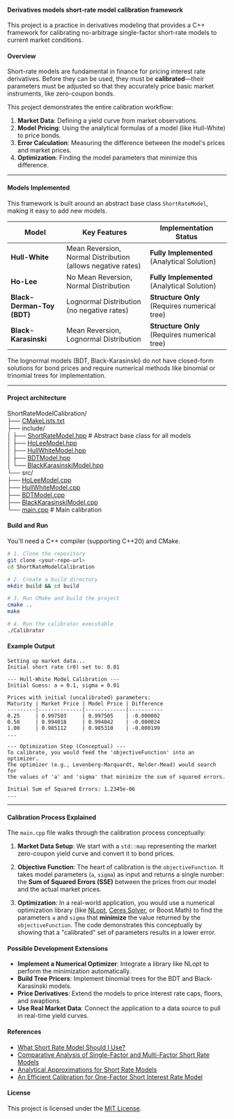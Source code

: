 #### Derivatives models short-rate model calibration framework

This project is a practice in derivatives modeling that provides a C++ framework for calibrating no-arbitrage single-factor short-rate models to current market conditions. 

#### Overview

Short-rate models are fundamental in finance for pricing interest rate derivatives. Before they can be used, they must be **calibrated**—their parameters must be adjusted so that they accurately price basic market instruments, like zero-coupon bonds.

This project demonstrates the entire calibration workflow:
1.  **Market Data**: Defining a yield curve from market observations.
2.  **Model Pricing**: Using the analytical formulas of a model (like Hull-White) to price bonds.
3.  **Error Calculation**: Measuring the difference between the model's prices and market prices.
4.  **Optimization**: Finding the model parameters that minimize this difference.

---

#### Models Implemented

This framework is built around an abstract base class `ShortRateModel`, making it easy to add new models.

| Model                  | Key Features                                       | Implementation Status                                       |
| ---------------------- | -------------------------------------------------- | ----------------------------------------------------------- |
| **Hull-White** | Mean Reversion, Normal Distribution (allows negative rates) | **Fully Implemented** (Analytical Solution)              |
| **Ho-Lee** | No Mean Reversion, Normal Distribution             | **Fully Implemented** (Analytical Solution)              |
| **Black-Derman-Toy (BDT)** | Lognormal Distribution (no negative rates)         | **Structure Only** (Requires numerical tree) |
| **Black-Karasinski** | Mean Reversion, Lognormal Distribution             | **Structure Only** (Requires numerical tree) |

The lognormal models (BDT, Black-Karasinski) do not have closed-form solutions for bond prices and require numerical methods like binomial or trinomial trees for implementation.

---
#### Project architecture

ShortRateModelCalibration/\
├── [CMakeLists.txt](https://github.com/manuelmusngi/derivatives-models-short-rate-model-calibration/blob/main/CMakeLists.txt)\
├── include/\
│   ├── [ShortRateModel.hpp](https://github.com/manuelmusngi/derivatives-models-short-rate-model-calibration/blob/main/include/ShortRateModel.hpp)       # Abstract base class for all models\
│   ├── [HoLeeModel.hpp](https://github.com/manuelmusngi/derivatives-models-short-rate-model-calibration/blob/main/include/HoLeeModel.hpp)\
│   ├── [HullWhiteModel.hpp](https://github.com/manuelmusngi/derivatives-models-short-rate-model-calibration/blob/main/include/HullWhiteModel.hpp)\
│   ├── [BDTModel.hpp](https://github.com/manuelmusngi/derivatives-models-short-rate-model-calibration/blob/main/include/BDTModel.hpp)\
│   └── [BlackKarasinskiModel.hpp](https://github.com/manuelmusngi/derivatives-models-short-rate-model-calibration/blob/main/include/BlackKarasinskiModel.hpp)\
└── src/\
├── [HoLeeModel.cpp](https://github.com/manuelmusngi/derivatives-models-short-rate-model-calibration/blob/main/src/HoLeeModel.cpp)\
├── [HullWhiteModel.cpp](https://github.com/manuelmusngi/derivatives-models-short-rate-model-calibration/blob/main/src/HullWhiteModel.cpp)\
├── [BDTModel.cpp](https://github.com/manuelmusngi/derivatives-models-short-rate-model-calibration/blob/main/src/BDTModel.cpp)\
├── [BlackKarasinskiModel.cpp](https://github.com/manuelmusngi/derivatives-models-short-rate-model-calibration/blob/main/src/BlackKarasinskiModel.cpp)\
└── [main.cpp](https://github.com/manuelmusngi/derivatives-models-short-rate-model-calibration/blob/main/src/main.cpp)                 # Main calibration

#### Build and Run

You'll need a C++ compiler (supporting C++20) and CMake.

```bash
# 1. Clone the repository
git clone <your-repo-url>
cd ShortRateModelCalibration

# 2. Create a build directory
mkdir build && cd build

# 3. Run CMake and build the project
cmake ..
make

# 4. Run the calibrator executable
./Calibrator
```

#### Example Output

```
Setting up market data...
Initial short rate (r0) set to: 0.01

--- Hull-White Model Calibration ---
Initial Guess: a = 0.1, sigma = 0.01

Prices with initial (uncalibrated) parameters:
Maturity | Market Price | Model Price | Difference
---------|--------------|-------------|-----------
0.25     | 0.997503     | 0.997505    | -0.000002
0.50     | 0.994018     | 0.994042    | -0.000024
1.00     | 0.985112     | 0.985310    | -0.000199
...

--- Optimization Step (Conceptual) ---
To calibrate, you would feed the 'objectiveFunction' into an optimizer.
The optimizer (e.g., Levenberg-Marquardt, Nelder-Mead) would search for
the values of 'a' and 'sigma' that minimize the sum of squared errors.

Initial Sum of Squared Errors: 1.2345e-06
...
```

---

#### Calibration Process Explained

The `main.cpp` file walks through the calibration process conceptually:

1.  **Market Data Setup**: We start with a `std::map` representing the market zero-coupon yield curve and convert it to bond prices. 

2.  **Objective Function**: The heart of calibration is the `objectiveFunction`. It takes model parameters (`a`, `sigma`) as input and returns a single number: the **Sum of Squared Errors (SSE)** between the prices from our model and the actual market prices.

3.  **Optimization**: In a real-world application, you would use a numerical optimization library (like [NLopt](https://nlopt.readthedocs.io/en/latest/), [Ceres Solver](http://ceres-solver.org/), or Boost.Math) to find the parameters `a` and `sigma` that **minimize** the value returned by the `objectiveFunction`. The code demonstrates this conceptually by showing that a "calibrated" set of parameters results in a lower error.

#### Possible Development Extensions

* **Implement a Numerical Optimizer**: Integrate a library like NLopt to perform the minimization automatically.
* **Build Tree Pricers**: Implement binomial trees for the BDT and Black-Karasinski models.
* **Price Derivatives**: Extend the models to price interest rate caps, floors, and swaptions.
* **Use Real Market Data**: Connect the application to a data source to pull in real-time yield curves.

#### References

- [What Short Rate Model Should I Use?](https://papers.ssrn.com/sol3/papers.cfm?abstract_id=3963165)
- [Comparative Analysis of Single-Factor and Multi-Factor Short Rate Models](https://papers.ssrn.com/sol3/papers.cfm?abstract_id=4872289)
- [Analytical Approximations for Short Rate Models](https://papers.ssrn.com/sol3/papers.cfm?abstract_id=1692624)
- [An Efficient Calibration for One-Factor Short Interest Rate Model](https://papers.ssrn.com/sol3/papers.cfm?abstract_id=2383791)

#### License
This project is licensed under the [MIT License](https://github.com/manuelmusngi/regime_switching_models/edit/main/LICENSE).
